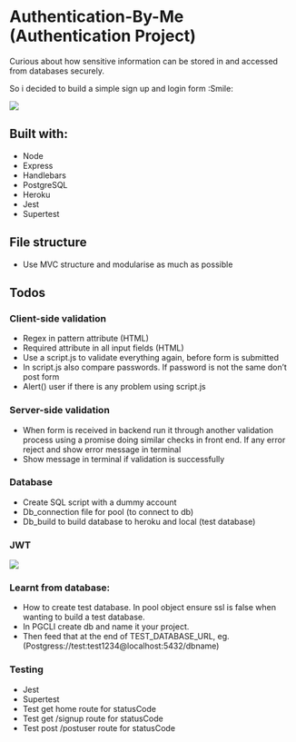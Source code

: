 # Authentication-By-Me (Authentication Project)


Curious about how sensitive information can be stored in and accessed from databases securely.

So i decided to build a simple sign up and login form :Smile:

![](https://i.imgur.com/yp0yAFE.png)

## Built with:

- Node
- Express
- Handlebars
- PostgreSQL
- Heroku
- Jest 
- Supertest

## File structure
- Use MVC structure and modularise as much as possible

## Todos
### Client-side validation
- Regex in pattern attribute (HTML)
- Required attribute in all input fields (HTML)
- Use a script.js to validate everything again, before form is submitted
- In script.js also compare passwords. If password is not the same don’t post form
- Alert() user if there is any problem using script.js

### Server-side validation
- When form is received in backend run it through another validation process using a promise doing similar checks in front end. If any error  reject and show error message in terminal
- Show message in terminal if validation is successfully

### Database
- Create SQL script with a dummy account
- Db_connection file for pool (to connect to db)
- Db_build to build database to heroku and local (test database)

### JWT 

![](https://cdn-images-1.medium.com/max/1600/1*SSXUQJ1dWjiUrDoKaaiGLA.png)


### Learnt from database:
- How to create test database. In pool object ensure ssl is false when wanting to build a test database.
- In PGCLI create db and name it your project. 
- Then feed that at the end of TEST_DATABASE_URL, eg. (Postgress://test:test1234@localhost:5432/dbname)

### Testing

- Jest
- Supertest
- Test get home route for statusCode
- Test get /signup route for statusCode
- Test post /postuser route for statusCode 
